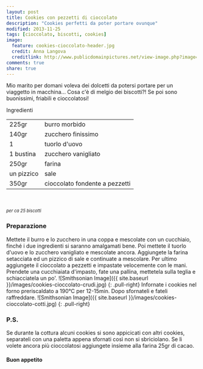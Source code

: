 ```yaml
---
layout: post
title: Cookies con pezzetti di cioccolato
description: "Cookies perfetti da poter portare ovunque"
modified: 2013-11-25
tags: [cioccolato, biscotti, cookies]
image:
  feature: cookies-cioccolato-header.jpg
  credit: Anna Langova 
  creditlink: http://www.publicdomainpictures.net/view-image.php?image=609&picture=cookies&large=1
comments: true
share: true
---
```


Mio marito per domani voleva dei dolcetti da potersi portare per un viaggetto in macchina... Cosa c'è di melgio dei biscotti?! Se poi sono buonissimi, friabili e cioccolatosi!


<div class="ingredients">
	<div class="ingredients-title">Ingredienti</div>
	<table>
		<tbody>
			<tr>
				<td>225gr</td>
				<td>burro morbido</td>
			</tr>
			<tr>
				<td>140gr</td>
				<td>zucchero finissimo</td>
			</tr>
			<tr>
				<td>1</td>
				<td>tuorlo d'uovo</td>
			</tr>
			<tr>
				<td>1 bustina</td>
				<td>zucchero vanigliato</td>
			</tr>
			<tr>
				<td>250gr</td>
				<td>farina</td>
			</tr>
			<tr>
				<td>un pizzico</td>
				<td>sale</td>
			</tr>
			<tr>
				<td>350gr</td>
				<td>cioccolato fondente a pezzetti</td>
			</tr>
		</tbody>
	</table>
	<br></br>
	<i class="pull-right" style="font-size: 80%;">per ca 25 biscotti</i>
</div>


<h3>
	<font color="grey">
		<i class="icon-cogs"></i>
	</font> Preparazione
</h3>

Mettete il burro e lo zucchero in una coppa e mescolate con un cucchiaio, finché i due ingredienti si saranno amalgamati bene. Poi mettete il tuorlo d'uovo e lo zucchero vanigliato e mescolate ancora. Aggiungete la farina setacciata ed un pizzico di sale e continuate a mescolare. Per ultimo aggiungete il cioccolato a pezzetti e impastate velocemente con le mani. Prendete una cucchiaiata d'impasto, fate una pallina, mettetela sulla teglia e schiacciatela un po'.
![Smithsonian Image]({{ site.baseurl }}/images/cookies-cioccolato-crudi.jpg)
{: .pull-right}
Infornate i cookies nel forno preriscaldato a 190°C per 12-15min. Dopo sfornateli e fateli raffreddare.
![Smithsonian Image]({{ site.baseurl }}/images/cookies-cioccolato-cotti.jpg)
{: .pull-right}


<h3>
	<font color="#FFCC00">
		<i class="icon-lightbulb"></i>
	</font> P.S.
</h3>


Se durante la cottura alcuni cookies si sono appicicati con altri cookies, separateli con una paletta appena sfornati così non si sbriciolano. Se li volete ancora più cioccolatosi aggiungete insieme alla farina 25gr di cacao.

<h4>Buon appetito
	<font color="red">
		<i class="icon-smile"></i>
	</font>
</h4>
